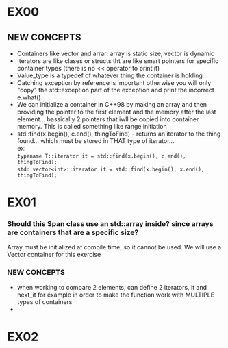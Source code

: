 # EX00

## NEW CONCEPTS

* Containers like vector and arrar: array is static size, vector is dynamic
* Iterators are like clases or structs tht are like smart pointers for specific container types (there is no << operator to print it)
* Value_type is a typedef of whatever thing the container is holding
* Catching exception by reference is important otherwise you will only "copy" the std::exception part of the exception and print the incorrect e.what()
* We can initialize a container in C++98 by making an array and then providing the pointer to the first element and the memory after the last element... bassically 2 pointers that iwll be copied into container memory. This is called something like range initiation
* std::find(x.begin(), c.end(), thingToFind) - returns an iterator to the thing found... which must be stored in THAT type of iterator...  
ex:  
`typename T::iterator it = std::find(x.begin(), c.end(), thingToFind);`  
`std::vector<int>::iterator it = std::find(x.begin(), x.end(), thingToFind);`

# EX01

### Should this Span class use an std::array inside? since arrays are containers that are a specific size? 
Array must be initialized at compile time, so it cannot be used. We will use a Vector container for this exercise

### NEW CONCEPTS

* when working to compare 2 elements, can define 2 iterators, it and next_it for example in order to make the function work with MULTIPLE types of containers
* 

# EX02
